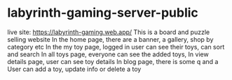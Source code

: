 # labyrinth-gaming-server-public
live site: https://labyrinth-gaming.web.app/ This is a board and puzzle selling website In the home page, there are a banner, a gallery, shop by category etc In the my toy page, logged in user can see their toys, can sort and search In all toys page, everyone can see the added toys, In view details page, user can see toy details In blog page, there is some q and a User can add a toy, update info or delete a toy
